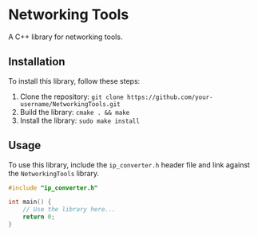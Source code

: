 # Networking Tools

A C++ library for networking tools.

## Installation

To install this library, follow these steps:

1. Clone the repository: `git clone https://github.com/your-username/NetworkingTools.git`
2. Build the library: `cmake . && make`
3. Install the library: `sudo make install`

## Usage

To use this library, include the `ip_converter.h` header file and link against the `NetworkingTools` library.

```cpp
#include "ip_converter.h"

int main() {
    // Use the library here...
    return 0;
}
```
